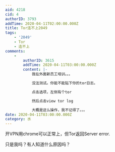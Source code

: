 ```yaml
---
aid: 4218
cid: 4
authorID: 3793
addTime: 2020-04-11T02:00:00.000Z
title: Tor连不上2049
tags:
    - '2049'
    - Tor
    - 连不上
comments:
    -
        authorID: 3615
        addTime: 2020-04-11T03:00:00.000Z
        content: |-
            我在外面新员工培训。。。

            没法测试。你能不能贴下你的tor日志。

            点击选项，左侧有个tor

            然后点击view tor log

            大概是这么操作，我不记得了。。。
date: 2020-04-11T03:00:00.000Z
category: 水
---
```


开VPN用chrome可以正常上，但Tor返回Server error.

只是我吗？有人知道什么原因吗？
